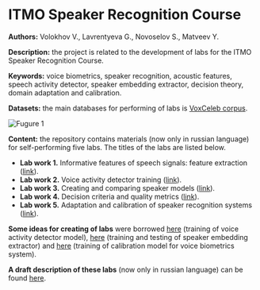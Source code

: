 # ITMO Speaker Recognition Course

**Authors:** Volokhov V., Lavrentyeva G., Novoselov S., Matveev Y.

**Description:** the project is related to the development of labs for the ITMO Speaker Recognition Course.

**Keywords:** voice biometrics, speaker recognition, acoustic features, speech activity detector, speaker embedding extractor, decision theory, domain adaptation and calibration.

**Datasets:** the main databases for performing of labs is [VoxCeleb corpus](https://www.robots.ox.ac.uk/~vgg/data/voxceleb/).

![Fugure 1](https://analyticsindiamag.com/wp-content/uploads/2020/12/image.png "VoxCeleb. A large scale audio-visual dataset of human speech")

**Content:** the repository contains materials (now only in russian language) for self-performing five labs. The titles of the labs are listed below.

- **Lab work 1.** Informative features of speech signals: feature extraction ([link](https://github.com/itmo-mbss-lab/sr_labs_book/tree/main/lab1)).
- **Lab work 2.** Voice activity detector training                           ([link](https://github.com/itmo-mbss-lab/sr_labs_book/tree/main/lab2)).
- **Lab work 3.** Creating and comparing speaker models                      ([link](https://github.com/itmo-mbss-lab/sr_labs_book/tree/main/lab3)).
- **Lab work 4.** Decision criteria and quality metrics                      ([link](https://github.com/itmo-mbss-lab/sr_labs_book/tree/main/lab4)).
- **Lab work 5.** Adaptation and calibration of speaker recognition systems  ([link](https://github.com/itmo-mbss-lab/sr_labs_book/tree/main/lab5)).

**Some ideas for creating of labs** were borrowed [here](https://voicebiometry.org/) (training of voice activity detector model), [here](https://github.com/clovaai/voxceleb_trainer) (training and testing of speaker embedding extractor) and [here](https://github.com/alumae/sv_score_calibration) (training of calibration model for voice biometrics system).

**A draft description of these labs** (now only in russian language) can be found [here](https://disk.yandex.ru/i/AVt262Pcirn3hg). 
